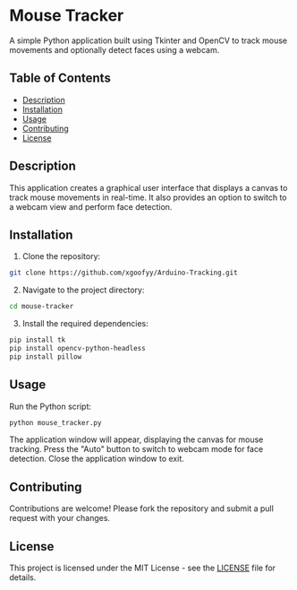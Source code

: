 # Mouse Tracker

A simple Python application built using Tkinter and OpenCV to track mouse movements and optionally detect faces using a webcam.

## Table of Contents
- [Description](#description)
- [Installation](#installation)
- [Usage](#usage)
- [Contributing](#contributing)
- [License](#license)

## Description

This application creates a graphical user interface that displays a canvas to track mouse movements in real-time. It also provides an option to switch to a webcam view and perform face detection.

## Installation

1. Clone the repository:

```bash
git clone https://github.com/xgoofyy/Arduino-Tracking.git
```

2. Navigate to the project directory:

```bash
cd mouse-tracker
```

3. Install the required dependencies:

```bash
pip install tk
pip install opencv-python-headless
pip install pillow
```

## Usage

Run the Python script:

```bash
python mouse_tracker.py
```

The application window will appear, displaying the canvas for mouse tracking. Press the "Auto" button to switch to webcam mode for face detection. Close the application window to exit.

## Contributing

Contributions are welcome! Please fork the repository and submit a pull request with your changes.

## License

This project is licensed under the MIT License - see the [LICENSE](LICENSE) file for details.
